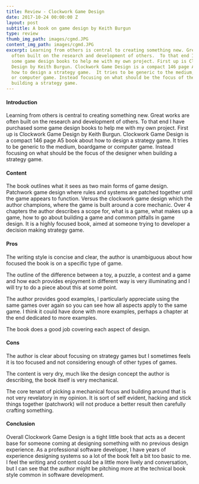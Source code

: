 ```yaml
---
title: Review - Clockwork Game Design
date: 2017-10-24 00:00:00 Z
layout: post
subtitle: A book on game design by Keith Burgun
type: review
thumb_img_path: images/cgmd.JPG
content_img_path: images/cgmd.JPG
excerpt: Learning from others is central to creating something new. Great works are
  often built on the research and development of others.  To that end I have purchased
  some game design books to help me with my own project. First up is Clockwork Game
  Design by Keith Burgun. Clockwork Game Design is a compact 146 page A5 book about
  how to design a strategy game.  It tries to be generic to the medium, boardgame
  or computer game. Instead focusing on what should be the focus of the designer when
  building a strategy game.
---
```


#### Introduction

Learning from others is central to creating something new. Great works are often built on the research and development of others. To that end I have purchased some game design books to help me with my own project.
First up is Clockwork Game Design by Keith Burgun. Clockwork Game Design is a compact 146 page A5 book about how to design a strategy game. It tries to be generic to the medium, boardgame or computer game. Instead focusing on what should be the focus of the designer when building a strategy game.

#### Content

The book outlines what it sees as two main forms of game design. Patchwork game design where rules and systems are patched together until the game appears to function. Versus the clockwork game design which the author champions, where the game is built around a core mechanic. Over 4 chapters the author describes a scope for, what is a game, what makes up a game, how to go about building a game and common pitfalls in game design. It is a highly focused book, aimed at someone trying to developer a decision making strategy game.

#### Pros

The writing style is concise and clear, the author is unambiguous about how focused the book is on a specific type of game.

The outline of the difference between a toy, a puzzle, a contest and a game and how each provides enjoyment in different way is very illuminating and I will try to do a piece about this at some point.

The author provides good examples, I particularly appreciate using the same games over again so you can see how all aspects apply to the same game. I think it could have done with more examples, perhaps a chapter at the end dedicated to more examples.

The book does a good job covering each aspect of design.

#### Cons

The author is clear about focusing on strategy games but I sometimes feels it is too focused and not considering enough of other types of games.

The content is very dry, much like the design concept the author is describing, the book itself is very mechanical.

The core tenant of picking a mechanical focus and building around that is not very revelatory in my opinion. It is sort of self evident, hacking and stick things together (patchwork) will not produce a better result then carefully crafting something.

#### Conclusion

Overall Clockwork Game Design is a tight little book that acts as a decent base for someone coming at designing something with no previous design experience. As a professional software developer, I have years of experience designing systems so a lot of the book felt a bit too basic to me. I feel the writing and content could be a little more lively and conversation, but I can see that the author might be pitching more at the technical book style common in software development.
